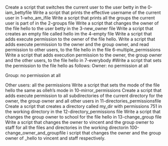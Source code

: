 Create a script that switches the current user to the user betty in the 0-iam_bettyfile
Write a script that prints the effective username of the current user in 1-who_am_ifile
Write a script that prints all the groups the current user is part of in the 2-groups file
Write a script that changes the owner of the file hello to the user betty in the  3-new_owner file
Write a script that creates an empty file called hello im the 4-empty file
Write a script that adds execute permission to the owner of the file hello.
Write a script that adds execute permission to the owner and the group owner, and read permission to other users, to the file hello in the file 6-multiple_permissions
Write a script that adds execution permission to the owner, the group owner and the other users, to the file hello in 7-everybody
#Write a script that sets the permission to the file hello as follows: 
          Owner: no permission at all

Group: no permission at all

Other users: all the permissions
Write a script that sets the mode of the file hello the same as olleh’s mode in 10-mirror_permissions
Create a script that adds execute permission to all subdirectories of the current directory for the owner, the group owner and all other users in 11-directories_permissionsfile
Create a script that creates a directory called my_dir with permissions 751 in the working directory in the 12-directory_permissions file
Write a script that changes the group owner to school for the file hello in 13-change_group file
Write a script that changes the owner to vincent and the group owner to staff for all the files and directories in the working directorin 100-change_owner_and_groupfile
i script that changes the owner and the group owner of _hello to vincent and staff respectively.
